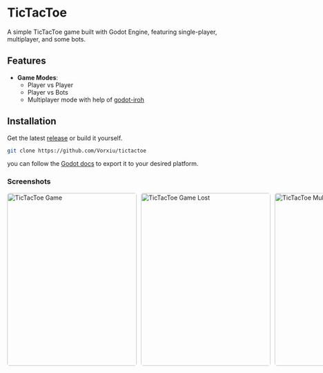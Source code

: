# TicTacToe

A simple TicTacToe game built with Godot Engine, featuring single-player, multiplayer, and some bots.

## Features

- **Game Modes**:
  - Player vs Player 
  - Player vs Bots
  - Multiplayer mode with help of [godot-iroh](https://github.com/tipragot/godot-iroh)

## Installation

Get the latest  [release](https://github.com/Vorxiu/tictactoe/releases) or build it yourself.

```bash
git clone https://github.com/Vorxiu/tictactoe
```

you can follow the [Godot docs](https://docs.godotengine.org/en/latest/tutorials/export/exporting_projects.html) to export it to your desired platform. 

### Screenshots

<div style="display: flex; gap: 10px;">
  <img src="/screenshots/TicTacToe.png" alt="TicTacToe Game" width="300" height="400" style="border-radius: 5px;">
  <img src="/screenshots/game_lost.png" alt="TicTacToe Game Lost" width="300" height="400" style="border-radius: 5px;">
  
  <img src="/screenshots/mutiplayer_window.png" alt="TicTacToe Multiplayer" width="300" height="400" style="border-radius: 5px;">
</div>